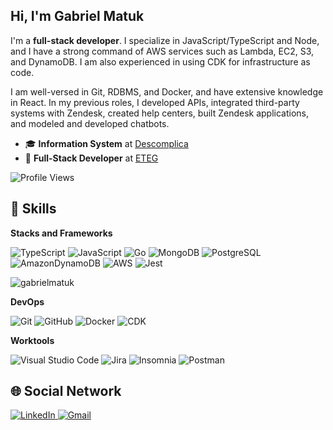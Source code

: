 ## Hi, I'm **Gabriel Matuk**

I'm a **full-stack developer**. I specialize in JavaScript/TypeScript and Node, and I have a strong command of AWS services such as Lambda, EC2, S3, and DynamoDB. I am also experienced in using CDK for infrastructure as code.

I am well-versed in Git, RDBMS, and Docker, and have extensive knowledge in React. In my previous roles, I developed APIs, integrated third-party systems with Zendesk, created help centers, built Zendesk applications, and modeled and developed chatbots.

 - 🎓 **Information System** at [Descomplica](https://descomplica.com.br/)
 - 💼 **Full-Stack Developer** at [ETEG](http://eteg.com.br/)


![Profile Views](https://komarev.com/ghpvc/?username=gabrielmatuk&color=000000)

## 🚀 Skills

**Stacks and Frameworks**

 ![TypeScript](https://img.shields.io/badge/-TypeScript-333333?style=flat&logo=typescript) ![JavaScript](https://img.shields.io/badge/-JavaScript-333333?style=flat&logo=javascript) ![Go](https://img.shields.io/badge/-Go-333333?style=flat&logo=go) ![MongoDB](https://img.shields.io/badge/-MongoDB-333333?style=flat&logo=mongodb) ![PostgreSQL](https://img.shields.io/badge/-PostgreSQL-333333?style=flat&logo=PostgreSQL) ![AmazonDynamoDB](https://img.shields.io/badge/-Amazon%20DynamoDB-333333?style=flat&logo=amazon-dynamodb) ![AWS](https://img.shields.io/badge/-AWS-333333?style=flat&logo=amazon-aws) ![Jest](https://img.shields.io/badge/-Jest-333333?style=flat&logo=jest)

![gabrielmatuk](https://github-readme-stats.vercel.app/api/top-langs/?username=gabrielmatuk&hide=html&layout=compact&theme=tokyonight)


**DevOps**

![Git](https://img.shields.io/badge/-Git-333333?style=flat&logo=git) ![GitHub](https://img.shields.io/badge/-GitHub-333333?style=flat&logo=github) ![Docker](https://img.shields.io/badge/-Docker-333333?style=flat&logo=docker) ![CDK](https://img.shields.io/badge/-AWS%20CDK-333333?style=flat&logo=amazon-aws)

**Worktools**

![Visual Studio Code](https://img.shields.io/badge/-Visual%20Studio%20Code-333333?style=flat&logo=visual-studio-code&logoColor=007ACC) ![Jira](https://img.shields.io/badge/-jira-333333?style=flat&logo=jira&logoColor=007ACC) ![Insomnia](https://img.shields.io/badge/-Insomnia-333333?style=flat&logo=insomnia) ![Postman](https://img.shields.io/badge/-Postman-333333?style=flat&logo=postman)

## 🌐 Social Network

<a href="https://www.linkedin.com/in/gabrielmatuk" target="_blank"> <img src="https://img.shields.io/badge/LinkedIn-0077B5?style=for-the-badge&logo=linkedin&logoColor=white" alt="LinkedIn">
</a>
<a href="mailto:gabrielmatuk14@gmail.com" target="_blank"> <img src="https://img.shields.io/badge/Gmail-D14836?style=for-the-badge&logo=gmail&logoColor=white" alt="Gmail">
</a>
